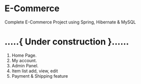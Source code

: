 # E-Commerce
Complete E-Commerce Project using Spring, Hibernate &amp; MySQL

# .....{ Under construction }......

1. Home Page.
2. My account.
3. Admin Panel.
4. Item list add, view, edit
5. Payment & Shipping feature
